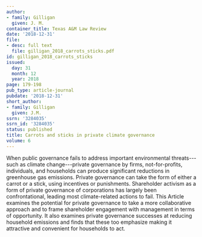 ```yaml
---
author:
- family: Gilligan
  given: J. M.
container_title: Texas A&M Law Review
date: '2018-12-31'
file:
- desc: full text
  file: gilligan_2018_carrots_sticks.pdf
id: gilligan_2018_carrots_sticks
issued:
  day: 31
  month: 12
  year: 2018
page: 179-198
pub_type: article-journal
pubdate: '2018-12-31'
short_author:
- family: Gilligan
  given: J.M.
ssrn: '3284035'
ssrn_id: '3284035'
status: published
title: Carrots and sticks in private climate governance
volume: 6
---
```

When public governance fails to address important environmental threats---such as climate change---private governance by firms, not-for-profits, individuals, and households can produce significant reductions in greenhouse gas emissions. Private governance can take the form of either a carrot or a stick, using incentives or punishments. Shareholder activism as a form of private governance of corporations has largely been confrontational, leading most climate-related actions to fail. This Article examines the potential for private governance to take a more collaborative approach and to frame shareholder engagement with management in terms of opportunity. It also examines private governance successes at reducing household emissions and finds that these too emphasize making it attractive and convenient for households to act.

